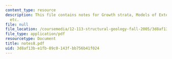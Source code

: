 ```yaml
---
content_type: resource
description: This file contains notes for Growth strata, Models of Extensional Faults
  etc.
file: null
file_location: /coursemedia/12-113-structural-geology-fall-2005/3d8af13be1fb89c0143fbb756b41f024_notes8.pdf
file_type: application/pdf
resourcetype: Document
title: notes8.pdf
uid: 3d8af13b-e1fb-89c0-143f-bb756b41f024
---
```

